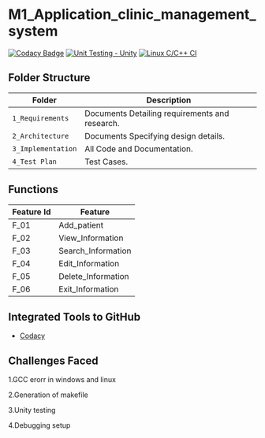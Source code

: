 # M1_Application_clinic_management_system
[![Codacy Badge](https://app.codacy.com/project/badge/Grade/844f2485d2cc4835abc26bc2f6024945)](https://www.codacy.com/gh/PAVITHRARAVICHANDRAN03/M1_Application_clinic_management_system/dashboard?utm_source=github.com&amp;utm_medium=referral&amp;utm_content=PAVITHRARAVICHANDRAN03/M1_Application_clinic_management_system&amp;utm_campaign=Badge_Grade) 
[![Unit Testing - Unity](https://github.com/PAVITHRARAVICHANDRAN03/M1_Application_clinic_management_system/actions/workflows/unity.yml/badge.svg)](https://github.com/PAVITHRARAVICHANDRAN03/M1_Application_clinic_management_system/actions/workflows/unity.yml)
[![Linux C/C++ CI](https://github.com/PAVITHRARAVICHANDRAN03/M1_Application_clinic_management_system/actions/workflows/cppcheck.yml/badge.svg)](https://github.com/PAVITHRARAVICHANDRAN03/M1_Application_clinic_management_system/actions/workflows/cppcheck.yml)

## Folder Structure
Folder               | Description
-------------------  | -----------------------------------------
`1_Requirements`     | Documents Detailing requirements and research.
`2_Architecture`     | Documents Specifying design details.
`3_Implementation`   | All Code and Documentation.
`4_Test Plan`| Test Cases.

## Functions 

| Feature Id | Feature |
| -----------|---------|
|F_01| Add_patient  |
|F_02| View_Information  |
|F_03| Search_Information |
|F_04| Edit_Information  |
|F_05| Delete_Information  |
|F_06| Exit_Information  |

## Integrated Tools to GitHub
* [Codacy](https://www.codacy.com/)


## Challenges Faced 
1.GCC erorr in windows and linux

2.Generation of makefile

3.Unity testing

4.Debugging setup


